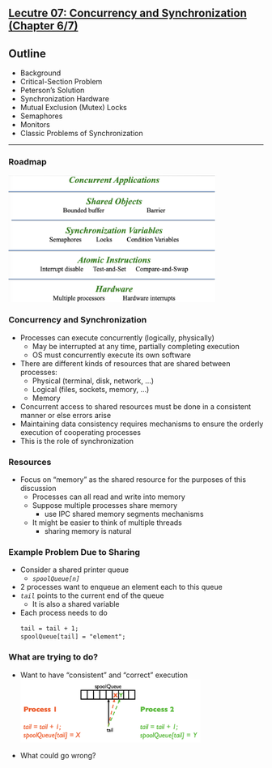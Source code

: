 ## [Lecutre 07: Concurrency and Synchronization (Chapter 6/7)](https://github.com/missystem/cis415review/blob/master/lecture-7-synchronization.pdf)

## Outline
* Background
* Critical-Section Problem
* Peterson’s Solution
* Synchronization Hardware
* Mutual Exclusion (Mutex) Locks
* Semaphores
* Monitors
* Classic Problems of Synchronization

---

### Roadmap
<img width="408" height="250" src="https://github.com/missystem/cis415review/blob/master/roadmap.png">

### Concurrency and Synchronization
* Processes can execute concurrently (logically, physically)
	- May be interrupted at any time, partially completing execution
	- OS must concurrently execute its own software
* There are different kinds of resources that are shared between processes:
	- Physical (terminal, disk, network, ...)
	- Logical (files, sockets, memory, ...)
	- Memory
* Concurrent access to shared resources must be done in a consistent manner or else errors arise
* Maintaining data consistency requires mechanisms to ensure the orderly execution of cooperating processes
* This is the role of synchronization

### Resources
* Focus on “memory” as the shared resource for the purposes of this discussion
	- Processes can all read and write into memory 
	- Suppose multiple processes share memory
		- use IPC shared memory segments mechanisms
	- It might be easier to think of multiple threads 
		- sharing memory is natural

### Example Problem Due to Sharing
* Consider a shared printer queue
	- *```spoolQueue[n]```*
* 2 processes want to enqueue an element each to this queue
* *```tail```* points to the current end of the queue
	- It is also a shared variable
* Each process needs to do <br />
	```
	tail = tail + 1; 
	spoolQueue[tail] = "element";
	```

### What are trying to do?
* Want to have “consistent” and “correct” execution <img width="355" height="125" src="https://github.com/missystem/cis415review/blob/master/spoolQueue.png">

* What could go wrong?



























